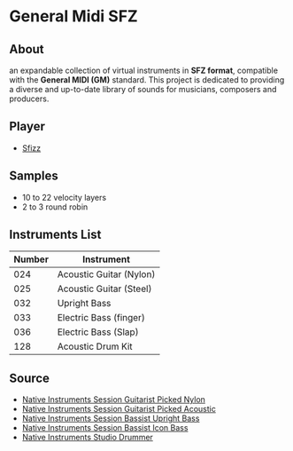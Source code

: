 # General Midi SFZ

## About

an expandable collection of virtual instruments in **SFZ format**, compatible with the **General MIDI (GM)** standard. This project is dedicated to providing a diverse and up-to-date library of sounds for musicians, composers and producers.

## Player

- [Sfizz](https://sfztools.github.io/sfizz/downloads/)

## Samples

- 10 to 22 velocity layers
- 2 to 3 round robin

## Instruments List

|Number|Instrument             |
|------|-----------------------|
|024   |Acoustic Guitar (Nylon)|
|025   |Acoustic Guitar (Steel)|
|032   |Upright Bass           |
|033   |Electric Bass (finger) |
|036   |Electric Bass (Slap)   |
|128   |Acoustic Drum Kit      |

## Source

- [Native Instruments Session Guitarist Picked Nylon](https://www.native-instruments.com/en/products/komplete/guitar/session-guitarist-picked-nylon/)
- [Native Instruments Session Guitarist Picked Acoustic](https://www.native-instruments.com/en/products/komplete/guitar/session-guitarist-picked-acoustic/)
- [Native Instruments Session Bassist Upright Bass](https://www.native-instruments.com/en/products/komplete/guitar/session-bassist-upright-bass/)
- [Native Instruments Session Bassist Icon Bass](https://www.native-instruments.com/en/products/komplete/guitar/session-bassist-icon-bass/)
- [Native Instruments Studio Drummer](https://www.native-instruments.com/en/products/komplete/drums/studio-drummer/)
